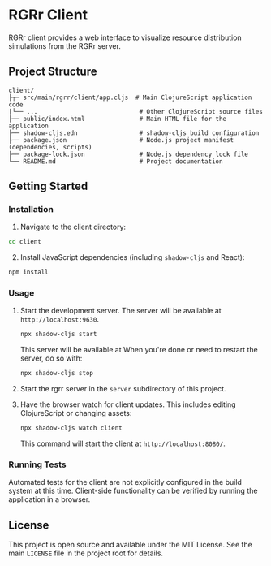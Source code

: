 # RGRr Client

RGRr client provides a web interface to visualize resource distribution simulations from the RGRr
server.

## Project Structure

```
client/
├┬─ src/main/rgrr/client/app.cljs  # Main ClojureScript application code
|└── ...                            # Other ClojureScript source files
├── public/index.html               # Main HTML file for the application
├── shadow-cljs.edn                 # shadow-cljs build configuration
├── package.json                    # Node.js project manifest (dependencies, scripts)
├── package-lock.json               # Node.js dependency lock file
└── README.md                       # Project documentation
```

## Getting Started

### Installation

1. Navigate to the client directory:
```bash
cd client
```

2. Install JavaScript dependencies (including `shadow-cljs` and React):
```bash
npm install
```

### Usage

1. Start the development server. The server will be available at `http://localhost:9630`.
   ```bash
   npx shadow-cljs start
   ```
   This server will be available at When you're done or need to restart the server, do so with:
   ```bash
   npx shadow-cljs stop
   ```

2. Start the rgrr server in the `server` subdirectory of this project.

3. Have the browser watch for client updates. This includes editing ClojureScript or changing
   assets:
   ```bash
   npx shadow-cljs watch client
   ```
   This command will start the client at `http://localhost:8080/`.

### Running Tests

Automated tests for the client are not explicitly configured in the build system at this time.
Client-side functionality can be verified by running the application in a browser.

## License

This project is open source and available under the MIT License. See the main `LICENSE` file in the project root for details.
